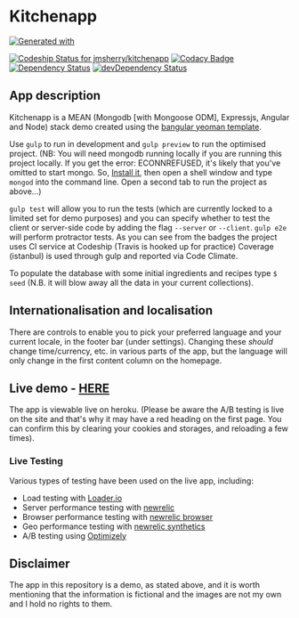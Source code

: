 # Kitchenapp

[![Generated with](https://img.shields.io/badge/generated%20with-bangular-blue.svg?style=flat-square)](https://github.com/42Zavattas/generator-bangular)

[ ![Codeship Status for jmsherry/kitchenapp](https://codeship.com/projects/2eabc9b0-2ace-0133-8c51-622b866f1c07/status?branch=master)](https://codeship.com/projects/98338)
[![Codacy Badge](https://www.codacy.com/project/badge/01f2c1ccfd1147f8a7e449c8de41a712)](https://www.codacy.com/app/james-m-sherry/kitchenapp)
[![Dependency Status](https://david-dm.org/jmsherry/kitchenapp.svg?style=flat)](https://david-dm.org/jmsherry/kitchenapp)
[![devDependency Status](https://david-dm.org/jmsherry/kitchenapp/dev-status.svg)](https://david-dm.org/jmsherry/kitchenapp#info=devDependencies)

## App description
Kitchenapp is a MEAN (Mongodb [with Mongoose ODM], Expressjs, Angular and Node) stack demo created using the [bangular yeoman template](https://github.com/42Zavattas/generator-bangular).

Use `gulp` to run in development and `gulp preview` to run the optimised project. (NB: You will need mongodb running locally if you are running this project locally. If you get the error: ECONNREFUSED, it's likely that you've omitted to start mongo. So, [Install it](http://docs.mongodb.org/master/installation/), then open a shell window and type `mongod` into the command line. Open a second tab to run the project as above...)

`gulp test` will allow you to run the tests (which are currently locked to a limited set for demo purposes) and you can specify whether to test the client or server-side code by adding the flag `--server` or `--client`. `gulp e2e` will perform protractor tests. As you can see from the badges the project uses CI service at Codeship (Travis is hooked up for practice) Coverage (istanbul) is used through gulp and reported via Code Climate.

To populate the database with some initial ingredients and recipes type `$ seed` (N.B. it will blow away all the data in your current collections).

## Internationalisation and localisation
There are controls to enable you to pick your preferred language and your current locale, in the footer bar (under settings). Changing these *should* change time/currency, etc. in various parts of the app, but the language will only change in the first content column on the homepage.

## Live demo - [HERE](https://kitchenapp2.herokuapp.com/)
 The app is viewable live on heroku. (Please be aware the A/B testing is live on the site and that's why it may have a red heading on the first page. You can confirm this by clearing your cookies and storages, and reloading a few times).

### Live Testing
Various types of testing have been used on the live app, including:

* Load testing with [Loader.io](https://loader.io/)
* Server performance testing with [newrelic](http://newrelic.com/)
* Browser performance testing with [newrelic browser](http://newrelic.com/browser-monitoring)
* Geo performance testing with [newrelic synthetics](http://newrelic.com/synthetics)
* A/B testing using [Optimizely](https://app.optimizely.com)

## Disclaimer
The app in this repository is a demo, as stated above, and it is worth mentioning that the information is fictional and the images are not my own and I hold no rights to them.
